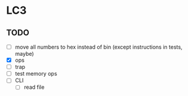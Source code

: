 # LC3

## TODO

- [ ] move all numbers to hex instead of bin (except instructions in tests, maybe)
- [x] ops
- [ ] trap
- [ ] test memory ops
- [ ] CLI
  - [ ] read file
